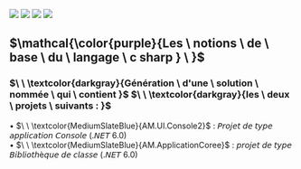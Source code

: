 ![](https://img.shields.io/badge/Programmation_orientée_objet-blueviolet?style=for-the-badge)
![](https://img.shields.io/badge/C_sharp-blueviolet?style=for-the-badge)
![](https://img.shields.io/badge/.Net-yellow?style=for-the-badge)
![](https://img.shields.io/badge/Language_Integrated_Query-blue?style=for-the-badge)
## $\mathcal{\color{purple}{Les  \ notions \ de \ base \ du \ langage \ c sharp } \ \}$
### $\ \ \textcolor{darkgray}{Génération \ d'une \ solution \ nommée \ qui \ contient  }$  $\ \ \textcolor{darkgray}{les \ deux \ projets \ suivants : }$ 

• $\ \ \textcolor{MediumSlateBlue}{AM.UI.Console2}$ :  𝘗𝘳𝘰𝘫𝘦𝘵 𝘥𝘦 𝘵𝘺𝘱𝘦 𝘢𝘱𝘱𝘭𝘪𝘤𝘢𝘵𝘪𝘰𝘯 𝘊𝘰𝘯𝘴𝘰𝘭𝘦 (.𝘕𝘌𝘛 6.0)  
• $\ \ \textcolor{MediumSlateBlue}{AM.ApplicationCoree}$  :  𝘱𝘳𝘰𝘫𝘦𝘵 𝘥𝘦 𝘵𝘺𝘱𝘦 𝘉𝘪𝘣𝘭𝘪𝘰𝘵𝘩è𝘲𝘶𝘦 𝘥𝘦 𝘤𝘭𝘢𝘴𝘴𝘦 (.𝘕𝘌𝘛 6.0)
